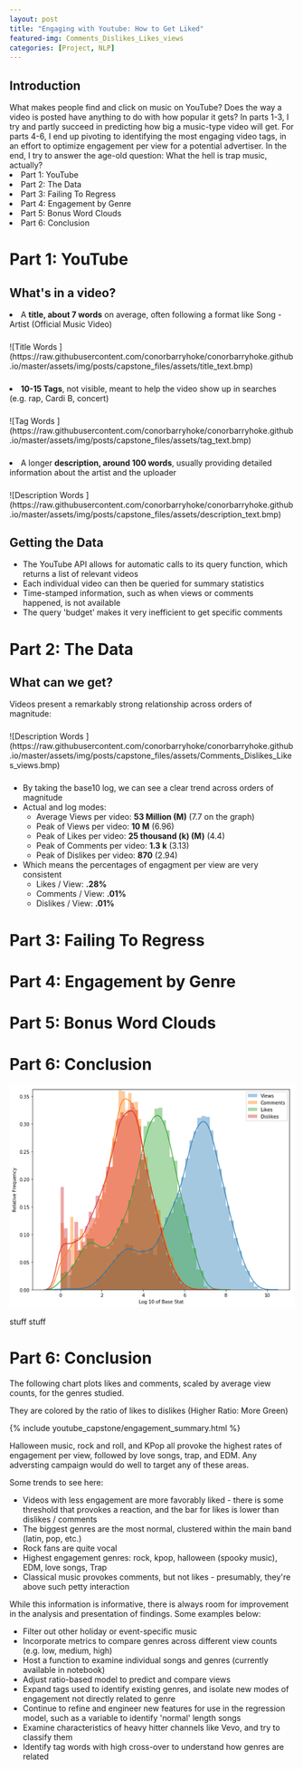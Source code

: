 ```yaml
---
layout: post
title: "Engaging with Youtube: How to Get Liked"
featured-img: Comments_Dislikes_Likes_views
categories: [Project, NLP]
---
```

<h2>Introduction</h2>
What makes people find and click on music on YouTube? Does the way a video is posted have anything to do with how popular it gets? In parts 1-3, I try and partly succeed in predicting how big a music-type video will get. For parts 4-6, I end up pivoting to identifying the most engaging video tags, in an effort to optimize engagement per view for a potential advertiser. In the end, I try to answer the age-old question: What the hell is trap music, actually?


<li>Part 1: YouTube</li>
<li>Part 2: The Data</li>
<li>Part 3: Failing To Regress</li>
<li>Part 4: Engagement by Genre</li>
<li>Part 5: Bonus Word Clouds</li>
<li>Part 6: Conclusion</li>

<h2><p> </p></h2>
<h1>Part 1: YouTube</h1>

  <h2>What's in a video?</h2>

  <li>A <strong>title, about 7 words</strong> on average, often following a format like Song - Artist (Official Music Video)</li>
  <h3><p> </p></h3>
  ![Title Words ](https://raw.githubusercontent.com/conorbarryhoke/conorbarryhoke.github.io/master/assets/img/posts/capstone_files/assets/title_text.bmp)
  <h3><p> </p></h3>

  <li><strong>10-15 Tags</strong>, not visible, meant to help the video show up in searches (e.g. rap, Cardi B, concert)
  </li>
  <h3><p> </p></h3>
  ![Tag Words ](https://raw.githubusercontent.com/conorbarryhoke/conorbarryhoke.github.io/master/assets/img/posts/capstone_files/assets/tag_text.bmp)
  <h3><p> </p></h3>

  <li>A longer <strong>description, around 100 words</strong>, usually providing detailed information about the artist and the uploader
  </li>
  <h3><p> </p></h3>
  ![Description Words ](https://raw.githubusercontent.com/conorbarryhoke/conorbarryhoke.github.io/master/assets/img/posts/capstone_files/assets/description_text.bmp)
  <h3><p> </p></h3>

  <h2>Getting the Data</h2>
    <ul>
      <li>The YouTube API allows for automatic calls to its query function, which returns a list of relevant videos</li>
      <li>Each individual video can then be queried for summary statistics </li>
      <li>Time-stamped information, such as when views or comments happened, is not available    </li>
      <li>The query 'budget' makes it very inefficient to get specific comments </li>
    </ul>

<h1>Part 2: The Data</h1>
  <h2>What can we get?</h2>
    <p>Videos present a remarkably strong relationship across orders of magnitude:</p>
    <h3><p> </p></h3>
    ![Description Words ](https://raw.githubusercontent.com/conorbarryhoke/conorbarryhoke.github.io/master/assets/img/posts/capstone_files/assets/Comments_Dislikes_Likes_views.bmp)
    <h3><p> </p></h3>
    <p>
      <ul>
        <li>By taking the base10 log, we can see a clear trend across orders of magnitude
        </li>
        <li>Actual and log modes:
          <ul>
            <li>Average Views per video: <strong>53 Million (M)</strong> (7.7 on the graph)</li>
            <li>Peak of Views per video: <strong>10 M</strong> (6.96)</li>
            <li>Peak of Likes per video: <strong>25 thousand (k) (M)</strong> (4.4)</li>
            <li>Peak of Comments per video: <strong>1.3 k</strong> (3.13)</li>
            <li>Peak of Dislikes per video: <strong>870</strong> (2.94)</li>
          </ul>
        </li>
        <li>Which means the percentages of engagment per view are very consistent
          <ul>
            <li>Likes / View: <strong>.28% </strong> </li>
            <li>Comments / View: <strong>.01% </strong> </li>
            <li>Dislikes / View: <strong>.01%</strong> </li>
          </ul>
        </li>
      </ul>
    </p>


<h1>Part 3: Failing To Regress</h1>
<h1>Part 4: Engagement by Genre</h1>
<h1>Part 5: Bonus Word Clouds</h1>
<h1>Part 6: Conclusion</h1>



![test](https://raw.githubusercontent.com/conorbarryhoke/conorbarryhoke.github.io/master/assets/img/posts/capstone_files/assets/Comments_Dislikes_Likes_views.bmp)

stuff
stuff

<h1>Part 6: Conclusion</h1>

The following chart plots likes and comments, scaled by average view counts, for the genres studied.

They are colored by the ratio of likes to dislikes (Higher Ratio: More Green)

{% include youtube_capstone/engagement_summary.html %}

<p>Halloween music, rock and roll, and KPop all provoke the highest rates of engagement per view, followed by love songs, trap, and EDM. Any adversting campaign would do well to target any of these areas.  </p>
<p>Some trends to see here:
  <ul>
    <li>Videos with less engagement are more favorably liked - there is some threshold that provokes a reaction, and the bar for likes is lower than dislikes / comments</li>
    <li>The biggest genres are the most normal, clustered within the main band (latin, pop, etc.)</li>
    <li>Rock fans are quite vocal</li>
    <li>Highest engagement genres: rock, kpop, halloween (spooky music), EDM, love songs, Trap</li>
    <li>Classical music provokes comments, but not likes - presumably, they're above such petty interaction</li>
  </ul>
</p>
<p>While this information is informative, there is always room for improvement in the analysis and presentation of findings. Some examples below: </p>
<ul>
  <li>Filter out other holiday or event-specific music</li>
  <li>Incorporate metrics to compare genres across different view counts (e.g. low, medium, high)</li>
  <li>Host a function to examine individual songs and genres (currently available in notebook)</li>
  <li>Adjust ratio-based model to predict and compare views</li>
  <li>Expand tags used to identify existing genres, and isolate new modes of engagement not directly related to genre</li>
  <li>Continue to refine and engineer new features for use in the regression model, such as a variable to identify 'normal' length songs</li>
  <li>Examine characteristics of heavy hitter channels like Vevo, and try to classify them</li>
  <li>Identify tag words with high cross-over to understand how genres are related</li>
</ul>
